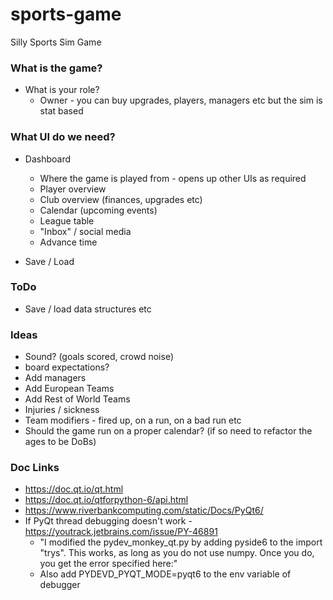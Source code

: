 # sports-game
Silly Sports Sim Game

### What is the game?

* What is your role?
  * Owner - you can buy upgrades, players, managers etc but the sim is stat based
  
### What UI do we need?

* Dashboard
  * Where the game is played from - opens up other UIs as required
  * Player overview
  * Club overview (finances, upgrades etc)
  * Calendar (upcoming events)
  * League table
  * "Inbox" / social media
  * Advance time 

* Save / Load


### ToDo
* Save / load data structures etc

### Ideas

* Sound? (goals scored, crowd noise)
* board expectations?
* Add managers
* Add European Teams
* Add Rest of World Teams
* Injuries / sickness
* Team modifiers - fired up, on a run, on a bad run etc
* Should the game run on a proper calendar? (if so need to refactor the ages to be DoBs)

### Doc Links

* https://doc.qt.io/qt.html
* https://doc.qt.io/qtforpython-6/api.html
* https://www.riverbankcomputing.com/static/Docs/PyQt6/
* If PyQt thread debugging doesn't work - https://youtrack.jetbrains.com/issue/PY-46891
  * "I modified the pydev_monkey_qt.py by adding pyside6 to the import "trys". This works, as long as you do not use numpy. Once you do, you get the error specified here:"
  * Also add PYDEVD_PYQT_MODE=pyqt6 to the env variable of debugger